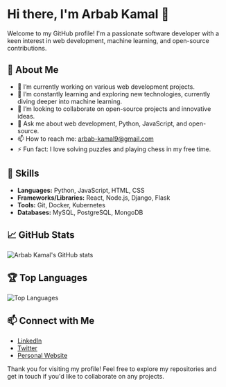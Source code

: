 # Hi there, I'm Arbab Kamal 👋

Welcome to my GitHub profile! I'm a passionate software developer with a keen interest in web development, machine learning, and open-source contributions.

## 🌟 About Me

- 🔭 I’m currently working on various web development projects.
- 🌱 I’m constantly learning and exploring new technologies, currently diving deeper into machine learning.
- 👯 I’m looking to collaborate on open-source projects and innovative ideas.
- 💬 Ask me about web development, Python, JavaScript, and open-source.
- 📫 How to reach me: [arbab-kamal9@gmail.com](mailto:arbabkamal9@gmail.com)
- ⚡ Fun fact: I love solving puzzles and playing chess in my free time.

## 🚀 Skills

- **Languages:** Python, JavaScript, HTML, CSS
- **Frameworks/Libraries:** React, Node.js, Django, Flask
- **Tools:** Git, Docker, Kubernetes
- **Databases:** MySQL, PostgreSQL, MongoDB

## 📈 GitHub Stats

![Arbab Kamal's GitHub stats](https://github-readme-stats.vercel.app/api?username=arbab-kamal&show_icons=true&theme=radical)

## 🏆 Top Languages

![Top Languages](https://github-readme-stats.vercel.app/api/top-langs/?username=arbab-kamal&layout=compact&theme=radical)

## 📫 Connect with Me

- [LinkedIn](https://www.linkedin.com/in/arbab-kamal-4a9016233/)
- [Twitter]((https://x.com/ArbabKamal17))
- [Personal Website]((https://portfillo-six.vercel.app/))

Thank you for visiting my profile! Feel free to explore my repositories and get in touch if you'd like to collaborate on any projects.
